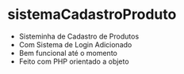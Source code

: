 # sistemaCadastroProduto
- Sisteminha de Cadastro de Produtos<br>
- Com Sistema de Login Adicionado<br>
- Bem funcional até o momento
- Feito com PHP orientado a objeto
